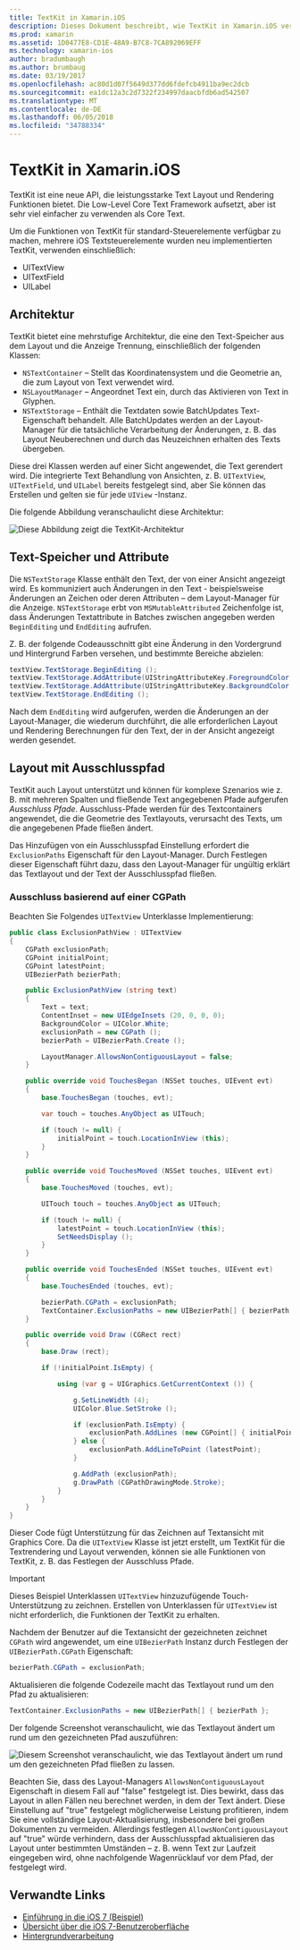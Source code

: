 ```yaml
---
title: TextKit in Xamarin.iOS
description: Dieses Dokument beschreibt, wie TextKit in Xamarin.iOS verwendet wird. TextKit stellt leistungsstarke Features Layout und Rendering.
ms.prod: xamarin
ms.assetid: 1D0477E8-CD1E-48A9-B7C8-7CA892069EFF
ms.technology: xamarin-ios
author: bradumbaugh
ms.author: brumbaug
ms.date: 03/19/2017
ms.openlocfilehash: ac80d1d07f5649d377dd6fdefcb4911ba9ec2dcb
ms.sourcegitcommit: ea1dc12a3c2d7322f234997daacbfdb6ad542507
ms.translationtype: MT
ms.contentlocale: de-DE
ms.lasthandoff: 06/05/2018
ms.locfileid: "34788334"
---
```

# <a name="textkit-in-xamarinios"></a>TextKit in Xamarin.iOS

TextKit ist eine neue API, die leistungsstarke Text Layout und Rendering Funktionen bietet. Die Low-Level Core Text Framework aufsetzt, aber ist sehr viel einfacher zu verwenden als Core Text.

Um die Funktionen von TextKit für standard-Steuerelemente verfügbar zu machen, mehrere iOS Textsteuerelemente wurden neu implementierten TextKit, verwenden einschließlich:

-  UITextView
-  UITextField
-  UILabel

## <a name="architecture"></a>Architektur

TextKit bietet eine mehrstufige Architektur, die eine den Text-Speicher aus dem Layout und die Anzeige Trennung, einschließlich der folgenden Klassen:

-  `NSTextContainer` – Stellt das Koordinatensystem und die Geometrie an, die zum Layout von Text verwendet wird.
-  `NSLayoutManager` – Angeordnet Text ein, durch das Aktivieren von Text in Glyphen. 
-  `NSTextStorage` – Enthält die Textdaten sowie BatchUpdates Text-Eigenschaft behandelt. Alle BatchUpdates werden an der Layout-Manager für die tatsächliche Verarbeitung der Änderungen, z. B. das Layout Neuberechnen und durch das Neuzeichnen erhalten des Texts übergeben.


Diese drei Klassen werden auf einer Sicht angewendet, die Text gerendert wird. Die integrierte Text Behandlung von Ansichten, z. B. `UITextView`, `UITextField`, und `UILabel` bereits festgelegt sind, aber Sie können das Erstellen und gelten sie für jede `UIView` -Instanz.

Die folgende Abbildung veranschaulicht diese Architektur:

 ![](textkit-images/textkitarch.png "Diese Abbildung zeigt die TextKit-Architektur")

## <a name="text-storage-and-attributes"></a>Text-Speicher und Attribute

Die `NSTextStorage` Klasse enthält den Text, der von einer Ansicht angezeigt wird. Es kommuniziert auch Änderungen in den Text - beispielsweise Änderungen an Zeichen oder deren Attributen – dem Layout-Manager für die Anzeige. `NSTextStorage` erbt von `MSMutableAttributed` Zeichenfolge ist, dass Änderungen Textattribute in Batches zwischen angegeben werden `BeginEditing` und `EndEditing` aufrufen.

Z. B. der folgende Codeausschnitt gibt eine Änderung in den Vordergrund und Hintergrund Farben versehen, und bestimmte Bereiche abzielen:

```csharp
textView.TextStorage.BeginEditing ();
textView.TextStorage.AddAttribute(UIStringAttributeKey.ForegroundColor, UIColor.Green, new NSRange(200, 400));
textView.TextStorage.AddAttribute(UIStringAttributeKey.BackgroundColor, UIColor.Black, new NSRange(210, 300));
textView.TextStorage.EndEditing ();
```

Nach dem `EndEditing` wird aufgerufen, werden die Änderungen an der Layout-Manager, die wiederum durchführt, die alle erforderlichen Layout und Rendering Berechnungen für den Text, der in der Ansicht angezeigt werden gesendet.

## <a name="layout-with-exclusion-path"></a>Layout mit Ausschlusspfad

TextKit auch Layout unterstützt und können für komplexe Szenarios wie z. B. mit mehreren Spalten und fließende Text angegebenen Pfade aufgerufen *Ausschluss Pfade*. Ausschluss-Pfade werden für des Textcontainers angewendet, die die Geometrie des Textlayouts, verursacht des Texts, um die angegebenen Pfade fließen ändert.

Das Hinzufügen von ein Ausschlusspfad Einstellung erfordert die `ExclusionPaths` Eigenschaft für den Layout-Manager. Durch Festlegen dieser Eigenschaft führt dazu, dass den Layout-Manager für ungültig erklärt das Textlayout und der Text der Ausschlusspfad fließen.

### <a name="exclusion-based-on-a-cgpath"></a>Ausschluss basierend auf einer CGPath

Beachten Sie Folgendes `UITextView` Unterklasse Implementierung:

```csharp
public class ExclusionPathView : UITextView
{
    CGPath exclusionPath;
    CGPoint initialPoint;
    CGPoint latestPoint;
    UIBezierPath bezierPath;

    public ExclusionPathView (string text)
    {
        Text = text;
        ContentInset = new UIEdgeInsets (20, 0, 0, 0);
        BackgroundColor = UIColor.White;
        exclusionPath = new CGPath ();
        bezierPath = UIBezierPath.Create ();

        LayoutManager.AllowsNonContiguousLayout = false;
    }

    public override void TouchesBegan (NSSet touches, UIEvent evt)
    {
        base.TouchesBegan (touches, evt);

        var touch = touches.AnyObject as UITouch;

        if (touch != null) {
            initialPoint = touch.LocationInView (this);
        }
    }

    public override void TouchesMoved (NSSet touches, UIEvent evt)
    {
        base.TouchesMoved (touches, evt);

        UITouch touch = touches.AnyObject as UITouch;

        if (touch != null) {
            latestPoint = touch.LocationInView (this);
            SetNeedsDisplay ();
        }
    }

    public override void TouchesEnded (NSSet touches, UIEvent evt)
    {
        base.TouchesEnded (touches, evt);

        bezierPath.CGPath = exclusionPath;
        TextContainer.ExclusionPaths = new UIBezierPath[] { bezierPath };
    }

    public override void Draw (CGRect rect)
    {
        base.Draw (rect);

        if (!initialPoint.IsEmpty) {

            using (var g = UIGraphics.GetCurrentContext ()) {

                g.SetLineWidth (4);
                UIColor.Blue.SetStroke ();

                if (exclusionPath.IsEmpty) {
                    exclusionPath.AddLines (new CGPoint[] { initialPoint, latestPoint });
                } else {
                    exclusionPath.AddLineToPoint (latestPoint);
                }

                g.AddPath (exclusionPath);
                g.DrawPath (CGPathDrawingMode.Stroke);
            }
        }
    }
}
```

Dieser Code fügt Unterstützung für das Zeichnen auf Textansicht mit Graphics Core. Da die `UITextView` Klasse ist jetzt erstellt, um TextKit für die Textrendering und Layout verwenden, können sie alle Funktionen von TextKit, z. B. das Festlegen der Ausschluss Pfade.

> [!IMPORTANT]
> Dieses Beispiel Unterklassen `UITextView` hinzuzufügende Touch-Unterstützung zu zeichnen. Erstellen von Unterklassen für `UITextView` ist nicht erforderlich, die Funktionen der TextKit zu erhalten.



Nachdem der Benutzer auf die Textansicht der gezeichneten zeichnet `CGPath` wird angewendet, um eine `UIBezierPath` Instanz durch Festlegen der `UIBezierPath.CGPath` Eigenschaft:

```csharp
bezierPath.CGPath = exclusionPath;
```

Aktualisieren die folgende Codezeile macht das Textlayout rund um den Pfad zu aktualisieren:

```csharp
TextContainer.ExclusionPaths = new UIBezierPath[] { bezierPath };
```

Der folgende Screenshot veranschaulicht, wie das Textlayout ändert um rund um den gezeichneten Pfad auszuführen:

<!-- ![](textkit-images/exclusionpath1.png "This screenshot illustrates how the text layout changes to flow around the drawn path")--> 
![](textkit-images/exclusionpath2.png "Diesem Screenshot veranschaulicht, wie das Textlayout ändert um rund um den gezeichneten Pfad fließen zu lassen.")

Beachten Sie, dass des Layout-Managers `AllowsNonContiguousLayout` Eigenschaft in diesem Fall auf "false" festgelegt ist. Dies bewirkt, dass das Layout in allen Fällen neu berechnet werden, in dem der Text ändert. Diese Einstellung auf "true" festgelegt möglicherweise Leistung profitieren, indem Sie eine vollständige Layout-Aktualisierung, insbesondere bei großen Dokumenten zu vermeiden. Allerdings festlegen `AllowsNonContiguousLayout` auf "true" würde verhindern, dass der Ausschlusspfad aktualisieren das Layout unter bestimmten Umständen – z. B. wenn Text zur Laufzeit eingegeben wird, ohne nachfolgende Wagenrücklauf vor dem Pfad, der festgelegt wird.


## <a name="related-links"></a>Verwandte Links

- [Einführung in die iOS 7 (Beispiel)](https://developer.xamarin.com/samples/monotouch/IntroToiOS7)
- [Übersicht über die iOS 7-Benutzeroberfläche](~/ios/platform/introduction-to-ios7/ios7-ui.md)
- [Hintergrundverarbeitung](~/ios/app-fundamentals/backgrounding/index.md)
